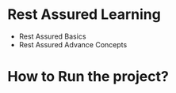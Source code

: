# Rest Assured Learning

- Rest Assured Basics
- Rest Assured Advance Concepts

# How to Run the project?